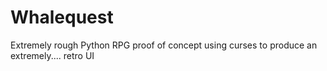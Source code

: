 # Whalequest

Extremely rough Python RPG proof of concept using curses to produce an extremely.... retro UI
